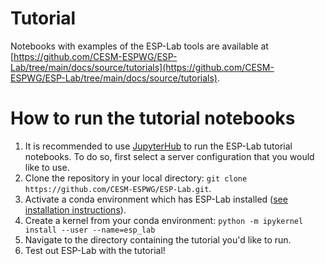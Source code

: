 # Tutorial

Notebooks with examples of the ESP-Lab tools are available at [https://github.com/CESM-ESPWG/ESP-Lab/tree/main/docs/source/tutorials](https://github.com/CESM-ESPWG/ESP-Lab/tree/main/docs/source/tutorials).

# How to run the tutorial notebooks
1. It is recommended to use [JupyterHub](https://jupyterhub.hpc.ucar.edu/) to run the ESP-Lab tutorial notebooks. To do so, first select a server configuration that you would like to use.
2. Clone the repository in your local directory: `git clone https://github.com/CESM-ESPWG/ESP-Lab.git`.
3. Activate a conda environment which has ESP-Lab installed ([see installation instructions](https://github.com/CESM-ESPWG/ESP-Lab/blob/main/docs/source/how-to/install-esp-lab.md)).
4. Create a kernel from your conda environment: `python -m ipykernel install --user --name=esp_lab`
5. Navigate to the directory containing the tutorial you'd like to run.
6. Test out ESP-Lab with the tutorial!

